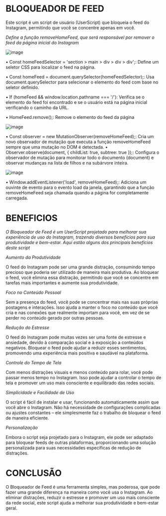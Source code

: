 # BLOQUEADOR DE FEED

Este script é um script de usuário (UserScript) que bloqueia o feed do Instagram, permitindo que você se concentre apenas em você.

*Define a função removeHomeFeed, que será responsável por remover o feed da página inicial do Instagram*

![image](https://github.com/user-attachments/assets/babf449b-7c16-45c7-8d94-070976db8681)

• Const homeFeedSelector = 'section > main > div > div > div';: Define um seletor CSS para localizar o feed na página.

• Const homeFeed = document.querySelector(homeFeedSelector);: Usa document.querySelector para selecionar o elemento do feed com base no seletor definido.

• If (homeFeed && window.location.pathname === '/'): Verifica se o elemento do feed foi encontrado e se o usuário está na página inicial verificando o caminho da URL.

• HomeFeed.remove();: Remove o elemento do feed da página

![image](https://github.com/user-attachments/assets/a5a0bbb1-36b8-4c3e-9492-5b95b5dff137)

• Const observer = new MutationObserver(removeHomeFeed);: Cria um novo observador de mutação que executa a função removeHomeFeed sempre que uma mutação no DOM é detectada.
• Observer.observe(document, { childList: true, subtree: true });: Configura o observador de mutação para monitorar todo o documento (document) e observar mudanças na lista de filhos e na subárvore inteira.

![image](https://github.com/user-attachments/assets/db2f1abf-9f59-4adf-a26a-37c1972608f6)

• Window.addEventListener('load', removeHomeFeed);: Adiciona um ouvinte de evento para o evento load da janela, garantindo que a função removeHomeFeed seja chamada quando a página for completamente carregada.

# BENEFICIOS

*O Bloqueador de Feed é um UserScript projetado para melhorar sua experiência de uso do Instagram, trazendo diversos benefícios para sua produtividade e bem-estar. Aqui estão alguns dos principais benefícios deste script*

*Aumento da Produtividade*

O feed do Instagram pode ser uma grande distração, consumindo tempo precioso que poderia ser utilizado de maneira mais produtiva. Ao bloquear o feed, você elimina essa distração, permitindo que você se concentre em tarefas mais importantes e aumente sua produtividade.
 
*Foco no Conteúdo Pessoal*

Sem a presença do feed, você pode se concentrar mais nas suas próprias postagens e interações. Isso ajuda a manter o foco no conteúdo que você cria e nas conexões que realmente importam para você, em vez de se perder no conteúdo gerado por outras pessoas.

*Redução do Estresse*

O feed do Instagram pode muitas vezes ser uma fonte de estresse e ansiedade, devido à comparação social e à exposição a conteúdos negativos. Bloquear o feed pode ajudar a reduzir esses sentimentos, promovendo uma experiência mais positiva e saudável na plataforma.

*Controle do Tempo de Tela*

Com menos distrações visuais e menos conteúdo para rolar, você pode passar menos tempo no Instagram. Isso pode ajudar a controlar o tempo de tela e promover um uso mais consciente e equilibrado das redes sociais.

*Simplicidade e Facilidade de Uso*

O script é fácil de instalar e usar, funcionando automaticamente assim que você abre o Instagram. Não há necessidade de configurações complicadas ou ajustes constantes – ele simplesmente faz o trabalho de bloquear o feed de maneira eficiente.

*Personalização*

Embora o script seja projetado para o Instagram, ele pode ser adaptado para bloquear feeds de outras plataformas, proporcionando uma solução personalizada para suas necessidades específicas de redução de distrações.

# CONCLUSÃO

O Bloqueador de Feed é uma ferramenta simples, mas poderosa, que pode fazer uma grande diferença na maneira como você usa o Instagram. Ao eliminar distrações, reduzir o estresse e promover um uso mais consciente da rede social, este script ajuda a melhorar sua produtividade e bem-estar geral.
